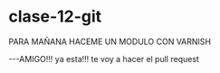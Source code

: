 # clase-12-git

PARA MAÑANA HACEME UN MODULO CON VARNISH


---AMIGO!!! ya esta!!! te voy a hacer el pull request
